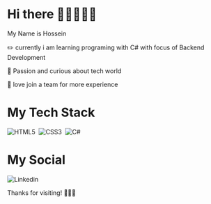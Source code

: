 # Hi there 👋🏻👨🏻‍💻

My Name is Hossein 

✏️ currently i am learning programing with C# with focus of Backend Development 

🌱 Passion and curious about tech world

🔅 love join a team for more experience

# My Tech Stack
![HTML5](https://img.shields.io/badge/-HTML5-05122A?style=flat&logo=HTML5)&nbsp;
![CSS3](https://img.shields.io/badge/-CSS3-05122A?style=flat&logo=CSS3&logoColor=1572B6)&nbsp;
![C#](https://img.shields.io/badge/c%23-%23239120.svg?style=for-the-badge&logo=c-sharp&logoColor=white)

# My Social
![Linkedin](https://www.linkedin.com/in/hosseinghahari/)




Thanks for visiting! 🙏🏻🌺
